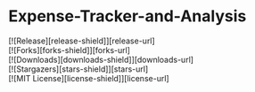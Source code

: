 # Expense-Tracker-and-Analysis

[![Release][release-shield]][release-url]  
[![Forks][forks-shield]][forks-url]  
[![Downloads][downloads-shield]][downloads-url]  
[![Stargazers][stars-shield]][stars-url]  
[![MIT License][license-shield]][license-url]  